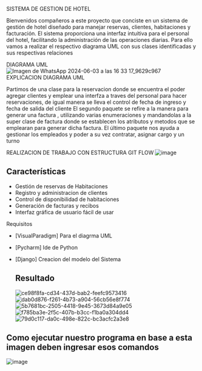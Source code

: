 
SISTEMA DE GESTION DE HOTEL

Bienvenidos compañeros a este proyecto que conciste en un sistema de gestión de hotel diseñado para manejar reservas, clientes, habitaciones y facturación. El sistema proporciona una interfaz intuitiva para el personal del hotel, facilitando la administración de las operaciones diarias.
Para ello vamos a realizar el respectivo diagrama UML con sus clases identificadas y sus respectivas relaciones

DIAGRAMA UML
![Imagen de WhatsApp 2024-06-03 a las 16 33 17_9629c967](https://github.com/Carlos11-tech/GestionHotel/assets/166561281/04b75f51-4b66-4d30-a30a-51f03a6fd771)
EXPLICACION DIAGRAMA UML

Partimos de una clase para la reservacion donde se encuentra el poder agregar clientes y emplear una interfza a traves del personal para hacer reservaciones, de igual manera se lleva el control de fecha de ingreso y fecha de salida del cliente
El segundo paquete se refire a la manera para generar una factura , utilizando varias enumeraciones y mandandolas a la super clase de factura donde se establecen los atributos y metodos que se emplearan para generar dicha factura.
El último paquete nos ayuda a gestionar los empleados y poder a su vez contratar, asignar cargo y un turno

REALIZACION DE TRABAJO CON ESTRUCTURA GIT FLOW
![image](https://github.com/Carlos11-tech/GestionHotel/assets/166561281/1d591c4a-5d8c-46c9-aedc-e40888c65c18)


## Características

- Gestión de reservas de Habitaciones 
- Registro y administracion de clientes
- Control de disponibilidad de habitaciones
- Generación de facturas y recibos
- Interfaz gráfica de usuario fácil de usar

 Requisitos

- [VisualParadigm] Para el diagrma UML
- [Pycharm] Ide de Python
- [Django] Creacion del modelo del Sistema

  ## Resultado
  ![ce98f8fa-cd34-437d-bab2-feefc9573416](https://github.com/Carlos11-tech/GestionHotel/assets/166523461/51da7e32-b625-4211-9438-1935fcc97626)
  ![dab0d876-f261-4b73-a904-56cb56e8f774](https://github.com/Carlos11-tech/GestionHotel/assets/166523461/6351ff02-b478-40c5-a7c7-74eb9ff2bbfe)
  ![5b7681bc-2505-4418-9e45-3673d84a9e05](https://github.com/Carlos11-tech/GestionHotel/assets/166523461/33eb568e-cf20-4f37-a992-8cbc37fd36ab)
  ![f785ba3e-2f5c-407b-b3cc-f1ba0a304dd4](https://github.com/Carlos11-tech/GestionHotel/assets/166523461/53c04d3c-07d6-4e7a-b589-64735d299c02)
  ![79d0c117-da0c-498e-822c-bc3acfc2a3e8](https://github.com/Carlos11-tech/GestionHotel/assets/166523461/d589cdd6-492c-4e89-8f71-33fef4a40067)

 ## Como ejecutar nuestro programa en base a esta imagen deben ingresar esos comandos
 ![image](https://github.com/Carlos11-tech/GestionHotel/assets/166523461/67f8c97d-9a11-4a87-931a-bf752b370527)

  

  


  


